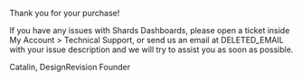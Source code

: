 Thank you for your purchase!

If you have any issues with Shards Dashboards, please open a ticket inside My Account > Technical Support, or send us an email at DELETED_EMAIL with your issue description and we will try to assist you as soon as possible.

Catalin,
DesignRevision Founder

